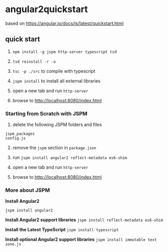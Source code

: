 # angular2quickstart
based on https://angular.io/docs/js/latest/quickstart.html

## quick start

1. `npm install -g jspm http-server typescript tsd`

2. `tsd reinstall -r -o`

3. `tsc -p ./src` to compile with typescript

4. `jspm install` to install all external libraries

5. open a new tab and run `http-server`

6. browse to <http://localhost:8080/index.html>

### Starting from Scratch with JSPM

1. delete the following JSPM folders and files

```
jspm_packages
config.js
```

2. remove the `jspm` section in `package.json`

3. run `jspm install angular2 reflect-metadata es6-shim`

4. open a new tab and run `http-server`

5. browse to <http://localhost:8080/index.html>

### More about JSPM

**Install Angular2**

`jspm install angular2`

**Install Angular2 support libraries**
`jspm install reflect-metadata es6-shim`

**Install the Latest TypeScript**
`jspm install typescript`

**Install optional Angular2 support libraries**
`jspm install immutable text zone.js`
